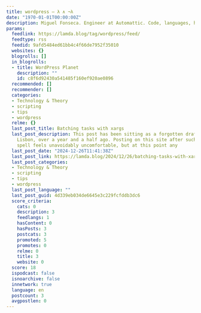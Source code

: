 ```yaml
---
title: wordpress – λ ∧ ¬λ
date: "1970-01-01T00:00:00Z"
description: Miguel Fonseca. Engineer at Automattic. Code, languages, headbanging.
params:
  feedlink: https://lamda.blog/tag/wordpress/feed/
  feedtype: rss
  feedid: 9afd5484ed61bb4c4f66de7952f35010
  websites: {}
  blogrolls: []
  in_blogrolls:
  - title: WordPress Planet
    description: ""
    id: c8f6d92430a541485f160ef920ae0896
  recommended: []
  recommender: []
  categories:
  - Technology & Theory
  - scripting
  - tips
  - wordpress
  relme: {}
  last_post_title: Batching tasks with xargs
  last_post_description: This post has been sitting as a forgotten draft since WC
    Lisbon, over a year and a half ago. Posting on this site after such a long dry
    spell feels unavoidably uncomfortable, but at this point any
  last_post_date: "2024-12-26T11:41:38Z"
  last_post_link: https://lamda.blog/2024/12/26/batching-tasks-with-xargs/
  last_post_categories:
  - Technology & Theory
  - scripting
  - tips
  - wordpress
  last_post_language: ""
  last_post_guid: 4d339eb034de6645e3c229fcfddb3dc6
  score_criteria:
    cats: 0
    description: 3
    feedlangs: 1
    hasContent: 0
    hasPosts: 3
    postcats: 3
    promoted: 5
    promotes: 0
    relme: 0
    title: 3
    website: 0
  score: 18
  ispodcast: false
  isnoarchive: false
  innetwork: true
  language: en
  postcount: 3
  avgpostlen: 0
---
```

